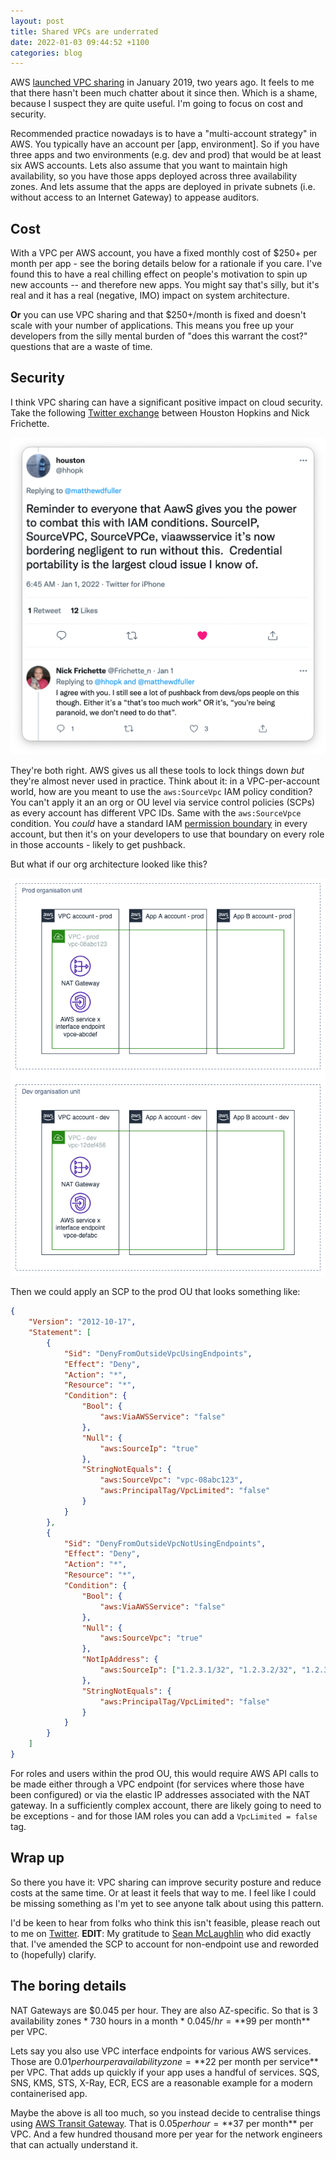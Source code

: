 ```yaml
---
layout: post
title: Shared VPCs are underrated
date: 2022-01-03 09:44:52 +1100
categories: blog
---
```


AWS [launched VPC sharing][launch-blog] in January 2019, two years ago. It feels
to me that there hasn't been much chatter about it since then. Which is a shame,
because I suspect they are quite useful. I'm going to focus on cost and security.

Recommended practice nowadays is to have a "multi-account strategy" in AWS. You
typically have an account per [app, environment]. So if you have three apps and
two environments (e.g. dev and prod) that would be at least six AWS accounts.
Lets also assume that you want to maintain high availability, so you have those
apps deployed across three availability zones. And lets assume that the apps
are deployed in private subnets (i.e. without access to an Internet Gateway) to
appease auditors.

## Cost

With a VPC per AWS account, you have a fixed monthly cost of $250+ per month
per app - see the boring details below for a rationale if you care. I've found
this to have a real chilling effect on people's motivation to spin up new
accounts -- and therefore new apps. You might say that's silly, but it's real
and it has a real (negative, IMO) impact on system architecture.

**Or** you can use VPC sharing and that $250+/month is fixed and doesn't
scale with your number of applications. This means you free up your developers
from the silly mental burden of "does this warrant the cost?" questions that
are a waste of time.

## Security

I think VPC sharing can have a significant positive impact on cloud security.
Take the following [Twitter exchange][tweets] between Houston Hopkins and Nick
Frichette. 

![tweets](/assets/2022-01-03-tweets.png)

They're both right. AWS gives us all these tools to lock things down _but_ they're
almost never used in practice. Think about it: in a VPC-per-account world, how 
are you meant to use the `aws:SourceVpc` IAM policy condition? You can't apply
it an an org or OU level via service control policies (SCPs) as every account 
has different VPC IDs. Same with the `aws:SourceVpce` condition. You _could_ 
have a standard IAM [permission boundary][boundary] in every account, but then 
it's on your developers to use that boundary on every role in those accounts - 
likely to get pushback.

But what if our org architecture looked like this?

![org diagram](/assets/2022-01-03-org-diagram.png)

Then we could apply an SCP to the prod OU that looks something like:

```json
{
    "Version": "2012-10-17",
    "Statement": [
        {
            "Sid": "DenyFromOutsideVpcUsingEndpoints",
            "Effect": "Deny",
            "Action": "*",
            "Resource": "*",
            "Condition": {
                "Bool": {
                    "aws:ViaAWSService": "false"
                },
                "Null": {
                    "aws:SourceIp": "true"
                },
                "StringNotEquals": {
                    "aws:SourceVpc": "vpc-08abc123",
                    "aws:PrincipalTag/VpcLimited": "false"
                }
            }
        },
        {
            "Sid": "DenyFromOutsideVpcNotUsingEndpoints",
            "Effect": "Deny",
            "Action": "*",
            "Resource": "*",
            "Condition": {
                "Bool": {
                    "aws:ViaAWSService": "false"
                },
                "Null": {
                    "aws:SourceVpc": "true"
                },
                "NotIpAddress": {
                    "aws:SourceIp": ["1.2.3.1/32", "1.2.3.2/32", "1.2.3.3/32"]
                },
                "StringNotEquals": {
                    "aws:PrincipalTag/VpcLimited": "false"
                }
            }
        }
    ]
}
```

For roles and users within the prod OU, this would require AWS API calls to be 
made either through a VPC endpoint (for services where those have been 
configured) or via the elastic IP addresses associated with the NAT gateway. In 
a sufficiently complex account,  there are likely going to need to be exceptions - 
and for those IAM roles you  can add a `VpcLimited = false` tag. 

## Wrap up

So there you have it: VPC sharing can improve security posture and reduce costs
at the same time. Or at least it feels that way to me. I feel like I could be 
missing something as I'm yet to see anyone talk about using this pattern. 

I'd be keen to hear from folks who think this isn't feasible, please reach out 
to  me on [Twitter][my-twitter]. **EDIT**: My gratitude to [Sean McLaughlin][sean] 
who did exactly that. I've amended the SCP to account for non-endpoint use and 
reworded to (hopefully) clarify.

## The boring details

NAT Gateways are $0.045 per hour. They are also AZ-specific. So that is 3 
availability zones * 730 hours in a month * $0.045/hr = **$99 per
month** per VPC.

Lets say you also use VPC interface endpoints for various AWS services. Those 
are $0.01 per hour per availability zone = **$22 per month per service** per VPC. 
That adds up quickly if your app uses a handful of services. SQS, SNS, KMS, 
STS, X-Ray, ECR, ECS are a reasonable example for a modern containerised app.

Maybe the above is all too much, so you instead decide to centralise things
using [AWS Transit Gateway][tgw]. That is $0.05 per hour = **$37
per month** per VPC. And a few hundred thousand more per year for the network 
engineers that can actually understand it.


[launch-blog]: https://aws.amazon.com/blogs/networking-and-content-delivery/vpc-sharing-a-new-approach-to-multiple-accounts-and-vpc-management/
[tweets]: https://twitter.com/hhopk/status/1477003096572186630
[boundary]: https://docs.aws.amazon.com/IAM/latest/UserGuide/access_policies_boundaries.html
[my-twitter]: https://twitter.com/__steele
[sean]: https://twitter.com/AliceRoryDad
[tgw]: https://aws.amazon.com/transit-gateway/
